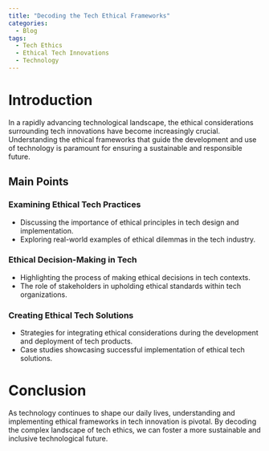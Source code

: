 ```yaml
---
title: "Decoding the Tech Ethical Frameworks"
categories:
  - Blog
tags:
  - Tech Ethics
  - Ethical Tech Innovations
  - Technology
---
```


# Introduction
In a rapidly advancing technological landscape, the ethical considerations surrounding tech innovations have become increasingly crucial. Understanding the ethical frameworks that guide the development and use of technology is paramount for ensuring a sustainable and responsible future.

## Main Points
### Examining Ethical Tech Practices
- Discussing the importance of ethical principles in tech design and implementation.
- Exploring real-world examples of ethical dilemmas in the tech industry.

### Ethical Decision-Making in Tech
- Highlighting the process of making ethical decisions in tech contexts.
- The role of stakeholders in upholding ethical standards within tech organizations.

### Creating Ethical Tech Solutions
- Strategies for integrating ethical considerations during the development and deployment of tech products.
- Case studies showcasing successful implementation of ethical tech solutions.

# Conclusion
As technology continues to shape our daily lives, understanding and implementing ethical frameworks in tech innovation is pivotal. By decoding the complex landscape of tech ethics, we can foster a more sustainable and inclusive technological future.